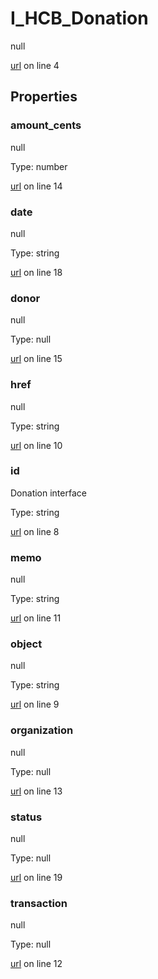 # I_HCB_Donation

null 

[url](https://github.com/devramsean0/hcb.js/blob/b148cc2/src/api_schemas/donation.ts#L4) on line 4  

## Properties
### amount_cents

null 

Type: number  

[url](https://github.com/devramsean0/hcb.js/blob/b148cc2/src/api_schemas/donation.ts#L14) on line 14  

### date

null 

Type: string  

[url](https://github.com/devramsean0/hcb.js/blob/b148cc2/src/api_schemas/donation.ts#L18) on line 18  

### donor

null 

Type: null  

[url](https://github.com/devramsean0/hcb.js/blob/b148cc2/src/api_schemas/donation.ts#L15) on line 15  

### href

null 

Type: string  

[url](https://github.com/devramsean0/hcb.js/blob/b148cc2/src/api_schemas/donation.ts#L10) on line 10  

### id

Donation interface 

Type: string  

[url](https://github.com/devramsean0/hcb.js/blob/b148cc2/src/api_schemas/donation.ts#L8) on line 8  

### memo

null 

Type: string  

[url](https://github.com/devramsean0/hcb.js/blob/b148cc2/src/api_schemas/donation.ts#L11) on line 11  

### object

null 

Type: string  

[url](https://github.com/devramsean0/hcb.js/blob/b148cc2/src/api_schemas/donation.ts#L9) on line 9  

### organization

null 

Type: null  

[url](https://github.com/devramsean0/hcb.js/blob/b148cc2/src/api_schemas/donation.ts#L13) on line 13  

### status

null 

Type: null  

[url](https://github.com/devramsean0/hcb.js/blob/b148cc2/src/api_schemas/donation.ts#L19) on line 19  

### transaction

null 

Type: null  

[url](https://github.com/devramsean0/hcb.js/blob/b148cc2/src/api_schemas/donation.ts#L12) on line 12  
